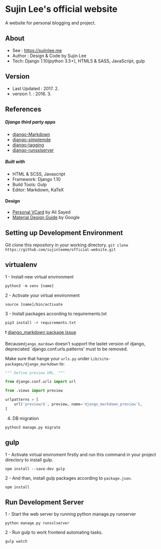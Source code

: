 # Sujin Lee's official website
A website for personal blogging and project.

## About
- See : https://sujinlee.me
- Author : Design & Code by Sujin Lee
- Tech: Django 1.10(python 3.5+), HTML5 & SASS, JavaScript, gulp

## Version
- Last Updated : 2017. 2.
- version 1. : 2016. 3.

## References
##### Django third party apps
* [django-Markdown](https://github.com/klen/django_markdown)
* [django-simplemde](https://github.com/onepill/django-simplemde)
* [django-tagging](https://github.com/brosner/django-tagging)
* [django-runsslserver](https://github.com/teddziuba/django-sslserver)

##### Built with
* HTML & SCSS, Javascript
* Framework: Django 1.10
* Build Tools: Gulp
* Editor: Markdown, KaTeX

#### Design
* [Personal VCard](https://dribbble.com/shots/2529393-Personal-VCard) by Ali Sayed
* [Material Design Guide](https://material.io/) by Google

## Setting up Development Environment
Git clone this repository in your working directory.
`git clone https://github.com/sujinleeme/official-website.git`

## virtualenv
1 - Install new virtual environment
```python
python3 -m venv [name]
```

2 - Activate your virtual environment
```
source [name]/bin/activate
```

3 - Install packages according to requirements.txt
```
pip3 install -r requirements.txt
```

:heavy_exclamation_mark: [django_markdown package Issue](https://github.com/klen/django_markdown/issues/71)

Because`django_mardown` doesn't support the lastet version of django, depreciated `django.conf.urls.patterns' must to be removed. 

Make sure that hange your `urls.py` under `Lib/site-packages/django_markdown` to:

```python
""" Define preview URL. """

from django.conf.urls import url

from .views import preview

urlpatterns = [
    url('preview/$', preview, name='django_markdown_preview'),
]
```
4. DB migration
```
python3 manage.py migrate
```

## gulp
1 - Activate virtual enviroment firstly and run this command in your project directory to install gulp.
```
npm install --save-dev gulp
```

2 - And than, install gulp packages according to `package.json`.
```
npm install
```


## Run Development Server
1 - Start the web server by running python manage.py runserver
```
python manage.py runsslserver
```

2 - Run gulp to work frontend automating tasks.
```
gulp watch
```

